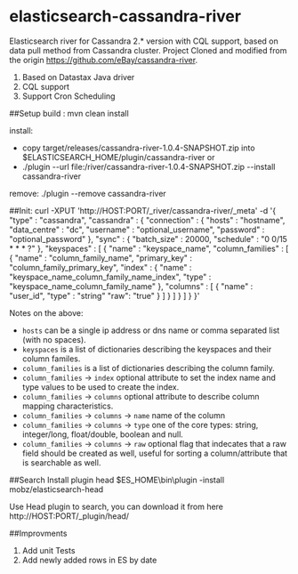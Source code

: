 elasticsearch-cassandra-river
=============================
Elasticsearch river for Cassandra 2.* version with CQL support, based on data pull method from Cassandra cluster. Project Cloned and modified from the origin https://github.com/eBay/cassandra-river.

1. Based on Datastax Java driver
2. CQL support
3. Support Cron Scheduling

##Setup
build : mvn clean install

install:

- copy target/releases/cassandra-river-1.0.4-SNAPSHOT.zip into $ELASTICSEARCH_HOME/plugin/cassandra-river
  or
- ./plugin --url file:/river/cassandra-river-1.0.4-SNAPSHOT.zip --install cassandra-river

remove:
 ./plugin --remove cassandra-river

##Init:
    curl -XPUT 'http://HOST:PORT/_river/cassandra-river/_meta' -d '{
        "type" : "cassandra",
        "cassandra" : {
            "connection" :
            {
                "hosts" : "hostname",
                "data_centre" : "dc",
                "username" : "optional_username",
                "password" : "optional_password"
            },
            "sync" :
            {
                "batch_size" : 20000,
                "schedule" : "0 0/15 * * * ?"
            },
            "keyspaces" :
            [
                {
                    "name" : "keyspace_name",
                    "column_families" :
                    [
                        {
                            "name" : "column_family_name",
                            "primary_key" : "column_family_primary_key",
                            "index" :
                            {
                                "name" : "keyspace_name_column_family_name_index",
                                "type" : "keyspace_name_column_family_name"
                            },
                            "columns" :
                            [
                                {
                                    "name" : "user_id",
                                    "type" : "string"
                                    "raw": "true"
                                }
                            ]
                        }
                    ]
                }
            ]
        }
    }'

Notes on the above:

 * `hosts` can be a single ip address or dns name or comma separated list (with no spaces).
 * `keyspaces` is a list of dictionaries describing the keyspaces and their column familes.
 * `column_families` is a list of dictionaries describing the column family.
 * `column_families` -> `index` optional attribute to set the index name and type values to be used to create the index.
 * `column_families` -> `columns` optional attribute to describe column mapping characteristics.
 * `column_families` -> `columns` -> `name` name of the column
 * `column_families` -> `columns` -> `type` one of the core types: string, integer/long, float/double, boolean and null.
 * `column_families` -> `columns` -> `raw` optional flag that indecates that a raw field should be created as well, useful for sorting a column/attribute that is searchable as well.

##Search
Install plugin head
$ES_HOME\bin\plugin -install mobz/elasticsearch-head

Use Head plugin to search, you can download it from here
http://HOST:PORT/_plugin/head/


##Improvments
1. Add unit Tests
2. Add newly added rows in ES by date